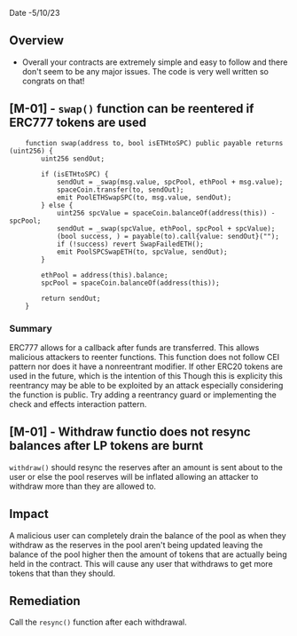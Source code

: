 Date -5/10/23

## Overview

- Overall your contracts are extremely simple and easy to follow and there don't seem to be any major issues. The code is very well written so congrats on that!

## **[M-01]** - `swap()` function can be reentered if ERC777 tokens are used

```
    function swap(address to, bool isETHtoSPC) public payable returns (uint256) {
        uint256 sendOut;

        if (isETHtoSPC) {
            sendOut = _swap(msg.value, spcPool, ethPool + msg.value);
            spaceCoin.transfer(to, sendOut);
            emit PoolETHSwapSPC(to, msg.value, sendOut);
        } else {
            uint256 spcValue = spaceCoin.balanceOf(address(this)) - spcPool;
            sendOut = _swap(spcValue, ethPool, spcPool + spcValue);
            (bool success, ) = payable(to).call{value: sendOut}(""); 
            if (!success) revert SwapFailedETH();
            emit PoolSPCSwapETH(to, spcValue, sendOut);
        }

        ethPool = address(this).balance;
        spcPool = spaceCoin.balanceOf(address(this));

        return sendOut;
    }
```

### Summary
ERC777 allows for a callback after funds are transferred. This allows malicious attackers to reenter functions. This function does not follow CEI pattern nor does it have a nonreentrant modifier. If other ERC20 tokens are used in the future, which is the intention of this Though this is explicity this reentrancy may be able to be exploited by an attack especially considering the function is public. Try adding a reentrancy guard or implementing the check and effects interaction pattern.

## **[M-01]** - Withdraw functio does not resync balances after LP tokens are burnt

`withdraw()` should resync the reserves after an amount is sent about to the user or else the pool reserves will be inflated allowing an attacker to withdraw more than they are allowed to.

## Impact

A malicious user can completely drain the balance of the pool as when they withdraw as the reserves in the pool aren't being updated leaving the balance of the pool higher then the amount of tokens that are actually being held in the contract. This will cause any user that withdraws to get more tokens that than they should.

## Remediation 

Call the `resync()` function after each withdrawal.
